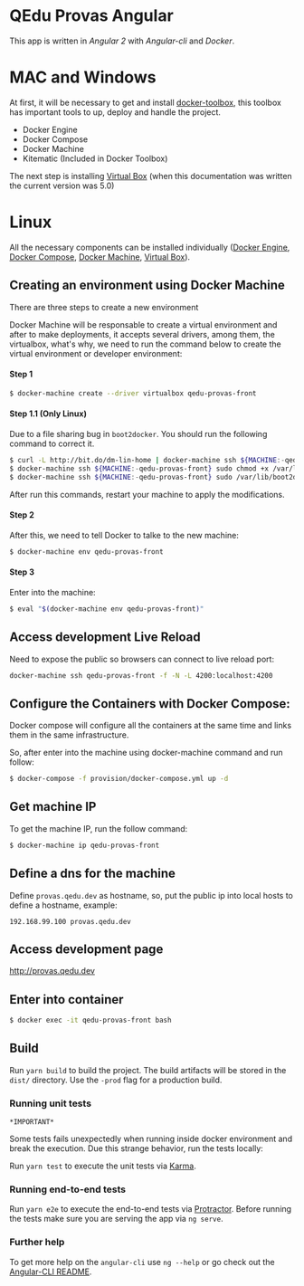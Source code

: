 # QEdu Provas Angular

This app is written in *Angular 2* with *Angular-cli* and *Docker*.

# MAC and Windows

At first, it will be necessary to get and install [docker-toolbox], this toolbox has important tools to up, deploy and handle the project.

 - Docker Engine
 - Docker Compose
 - Docker Machine
 - Kitematic (Included in Docker Toolbox)


The next step is installing [Virtual Box] (when this documentation was written the current version was 5.0)

# Linux

All the necessary components can be installed individually ([Docker Engine], [Docker Compose], [Docker Machine], [Virtual Box]).

## Creating an environment using Docker Machine

There are three steps to create a new environment

Docker Machine will be responsable to create a virtual environment and after to make deployments, it accepts several drivers, among them, the virtualbox, what's why, we need to run the command below to create the virtual environment or developer environment:
#### Step 1
```sh
$ docker-machine create --driver virtualbox qedu-provas-front
```

#### Step 1.1 (Only Linux)
Due to a file sharing bug in `boot2docker`. You should run the following command to correct it.

```sh
$ curl -L http://bit.do/dm-lin-home | docker-machine ssh ${MACHINE:-qedu-provas-front} sudo tee /var/lib/boot2docker/bootlocal.sh
$ docker-machine ssh ${MACHINE:-qedu-provas-front} sudo chmod +x /var/lib/boot2docker/bootlocal.sh
$ docker-machine ssh ${MACHINE:-qedu-provas-front} sudo /var/lib/boot2docker/bootlocal.sh
```
After run this commands, restart your machine to apply the modifications.

#### Step 2
After this, we need to tell Docker to talke to the new machine:
```sh
$ docker-machine env qedu-provas-front
```

#### Step 3
Enter into the machine:
```sh
$ eval "$(docker-machine env qedu-provas-front)"
```

## Access development Live Reload
Need to expose the public so browsers can connect to live reload port:
```sh
docker-machine ssh qedu-provas-front -f -N -L 4200:localhost:4200
```

## Configure the Containers with Docker Compose:
Docker compose will configure all the containers at the same time and links them in the same infrastructure.

So, after enter into the machine using docker-machine command and run follow:
```sh
$ docker-compose -f provision/docker-compose.yml up -d
```

## Get machine IP
To get the machine IP, run the follow command:
```sh
$ docker-machine ip qedu-provas-front
```

## Define a dns for the machine
Define `provas.qedu.dev` as hostname, so, put the public ip into local hosts to define a hostname, example:
```
192.168.99.100 provas.qedu.dev
```

## Access development page

<http://provas.qedu.dev>

## Enter into container
```sh
$ docker exec -it qedu-provas-front bash
```

## Build

Run `yarn build` to build the project. The build artifacts will be stored in the `dist/` directory. Use the `-prod` flag for a production build.

### Running unit tests

`*IMPORTANT*`

Some tests fails unexpectedly when running inside docker environment and break the execution.
Due this strange behavior, run the tests locally:

Run `yarn test` to execute the unit tests via [Karma].

### Running end-to-end tests

Run `yarn e2e` to execute the end-to-end tests via [Protractor].
Before running the tests make sure you are serving the app via `ng serve`.

### Further help

To get more help on the `angular-cli` use `ng --help` or go check out the [Angular-CLI README].



[docker-toolbox]: <https://www.docker.com/products/docker-toolbox>
[Docker Compose]: <https://docs.docker.com/compose/install/>
[Docker Engine]: <https://docs.docker.com/engine/installation/>
[Docker Machine]: <https://docs.docker.com/machine/install-machine/>
[Kitematic]: <https://docs.docker.com/kitematic/>
[Virtual Box]: <https://www.virtualbox.org/wiki/Downloads>
[Vagrant]: <https://www.vagrantup.com/>
[Protractor]: <http://www.protractortest.org/>
[Karma]: <https://karma-runner.github.io>
[Angular-CLI README]: <https://github.com/angular/angular-cli/blob/master/README.md>
